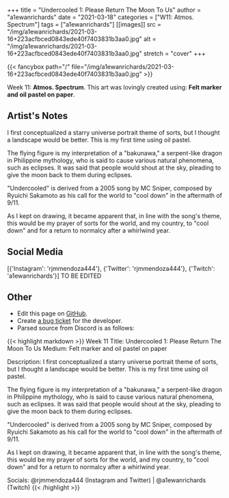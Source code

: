 +++
title =       "Undercooled 1: Please Return The Moon To Us"
author =      "a1ewanrichards"
date =        "2021-03-18"
categories =  ["W11: Atmos. Spectrum"]
tags =        ["a1ewanrichards"]
[[images]]
                      src = "/img/a1ewanrichards/2021-03-16+223acfbced0843ede40f7403831b3aa0.jpg"
                      alt = "/img/a1ewanrichards/2021-03-16+223acfbced0843ede40f7403831b3aa0.jpg"
                      stretch = "cover"
+++


{{< fancybox path="/" file="/img/a1ewanrichards/2021-03-16+223acfbced0843ede40f7403831b3aa0.jpg" >}}


Week 11: **Atmos. Spectrum**. This art was lovingly created using: **Felt marker and oil pastel on paper**.

## Artist's Notes

I first conceptualized a starry universe portrait theme of sorts, but I thought a landscape would be better. This is my first time using oil pastel.

The flying figure is my interpretation of a "bakunawa," a serpent-like dragon in Philippine mythology, who is said to cause various natural phenomena, such as eclipses. It was said that people would shout at the sky, pleading to give the moon back to them during eclipses.

"Undercooled" is derived from a 2005 song by MC Sniper, composed by Ryuichi Sakamoto as his call for the world to "cool down" in the aftermath of 9/11.

As I kept on drawing, it became apparent that, in line with the song's theme, this would be my prayer of sorts for the world, and my country, to "cool down" and for a return to normalcy after a whirlwind year.

## Social Media

[{'Instagram': 'rjmmendoza444'}, {'Twitter': 'rjmmendoza444'}, {'Twitch': 'a1ewanrichards'}] TO BE EDITED

## Other

- Edit this page on [GitHub](https://github.com/teaminkling/web-refresh/edit/main/blog/content/blog/a1ewanrichards-week-11-6c7f.md).
- Create [a bug ticket](https://github.com/teaminkling/web-refresh/issues/new?assignees=&labels=bug&template=problem-report.md&title=) for the developer.
- Parsed source from Discord is as follows:

{{< highlight markdown >}}
Week 11
Title: Undercooled 1: Please Return The Moon To Us
Medium: Felt marker and oil pastel on paper

Description: I first conceptualized a starry universe portrait theme of sorts, but I thought a landscape would be better. This is my first time using oil pastel.

The flying figure is my interpretation of a "bakunawa," a serpent-like dragon in Philippine mythology, who is said to cause various natural phenomena, such as eclipses. It was said that people would shout at the sky, pleading to give the moon back to them during eclipses.

"Undercooled" is derived from a 2005 song by MC Sniper, composed by Ryuichi Sakamoto as his call for the world to "cool down" in the aftermath of 9/11.

As I kept on drawing, it became apparent that, in line with the song's theme, this would be my prayer of sorts for the world, and my country, to "cool down" and for a return to normalcy after a whirlwind year.

Socials: @rjmmendoza444 (Instagram and Twitter) | @a1ewanrichards (Twitch)
{{< /highlight >}}